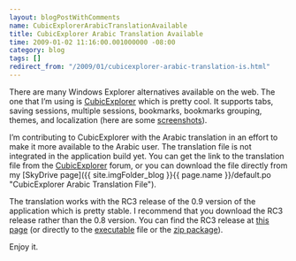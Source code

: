 ```yaml
---
layout: blogPostWithComments
name: CubicExplorerArabicTranslationAvailable
title: CubicExplorer Arabic Translation Available
time: 2009-01-02 11:16:00.001000000 -08:00
category: blog
tags: []
redirect_from: "/2009/01/cubicexplorer-arabic-translation-is.html"
---
```

There are many Windows Explorer alternatives available on the web. The one that I’m using is [CubicExplorer](http://www.cubicreality.com/cubicexplorer/download/ "Download CubicExplorer 0.8 (Freeware)") which is pretty cool. It supports tabs, saving sessions, multiple sessions, bookmarks, bookmarks grouping, themes, and localization (here are some [screenshots](http://www.cubicreality.com/cubicexplorer/screenshots/ "Screenshots of CubicExplorer")).

I’m contributing to CubicExplorer with the Arabic translation in an effort to make it more available to the Arabic user. The translation file is not integrated in the application build yet. You can get the link to the translation file from the [CubicExplorer](http://www.cubicreality.com/forum/index.php?topic=874.0 "CubicExplorer Arabic Translation Page") forum, or you can download the file directly from my [SkyDrive page]({{ site.imgFolder_blog }}{{ page.name }}/default.po "CubicExplorer Arabic Translation File").

The translation works with the RC3 release of the 0.9 version of the application which is pretty stable. I recommend that you download the RC3 release rather than the 0.8 version. You can find the RC3 release at [this page](http://www.cubicreality.com/forum/index.php?topic=791.0 "Download CubicExplorer 0.9 RC3 (Freeware)") (or directly to the [executable](http://cubicreality.pp.fi/files/ce/CubicExplorer_0.90rc3_Setup.exe "Download CubicExplorer 0.9 RC3 (Freeware - Executable)") file or the [zip package](http://cubicreality.pp.fi/files/ce/CubicExplorer_0.90rc3.zip "Download CubicExplorer 0.9 RC3 (Freeware - zip package)")).

Enjoy it.
